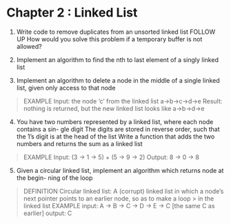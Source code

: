 # Chapter 2 : Linked List


1. Write code to remove duplicates from an unsorted linked list FOLLOW UP How would you solve this problem if a temporary buffer is not allowed?

2. Implement an algorithm to find the nth to last element of a singly linked list

3. Implement an algorithm to delete a node in the middle of a single linked list, given only access to that node
> EXAMPLE
> Input: the node ‘c’ from the linked list a->b->c->d->e
> Result: nothing is returned, but the new linked list looks like a->b->d->e

4. You have two numbers represented by a linked list, where each node contains a sin- gle digit The digits are stored in reverse order, such that the 1’s digit is at the head of the list Write a function that adds the two numbers and returns the sum as a linked list
> EXAMPLE
> Input: (3 -> 1 -> 5) + (5 -> 9 -> 2)
> Output: 8 -> 0 -> 8

5. Given a circular linked list, implement an algorithm which returns node at the begin- ning of the loop
> DEFINITION
> Circular linked list: A (corrupt) linked list in which a node’s next pointer points to an earlier node, so as to make a loop >
> in the linked list
> EXAMPLE
> input: A -> B -> C -> D -> E -> C [the same C as earlier]
> output: C
